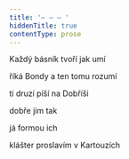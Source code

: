 ```yaml
---
title: '– – – '
hiddenTitle: true
contentType: prose
---
```


Každý básník tvoří jak umí

říká Bondy a ten tomu rozumí

ti druzí píší na Dobříši

dobře jim tak

já formou ich

klášter proslavím v Kartouzích
